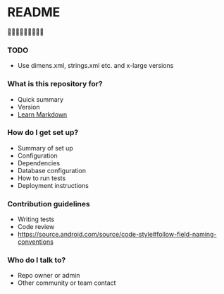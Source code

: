 # README #

🌊🌊🌊🌊🌊🌊🌊🌊🌊

### TODO ####
* Use dimens.xml, strings.xml etc. and x-large versions

### What is this repository for? ###

* Quick summary
* Version
* [Learn Markdown](https://bitbucket.org/tutorials/markdowndemo)

### How do I get set up? ###

* Summary of set up
* Configuration
* Dependencies
* Database configuration
* How to run tests
* Deployment instructions

### Contribution guidelines ###

* Writing tests
* Code review
* https://source.android.com/source/code-style#follow-field-naming-conventions

### Who do I talk to? ###

* Repo owner or admin
* Other community or team contact